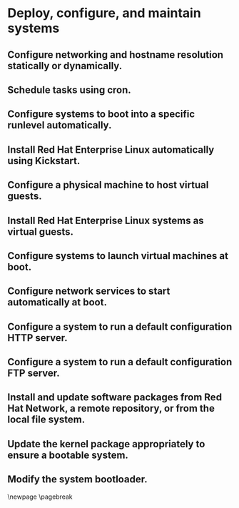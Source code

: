 # Deploy, configure, and maintain systems

## Configure networking and hostname resolution statically or dynamically.
## Schedule tasks using cron.
## Configure systems to boot into a specific runlevel automatically.
## Install Red Hat Enterprise Linux automatically using Kickstart.
## Configure a physical machine to host virtual guests.
## Install Red Hat Enterprise Linux systems as virtual guests.
## Configure systems to launch virtual machines at boot.
## Configure network services to start automatically at boot.
## Configure a system to run a default configuration HTTP server.
## Configure a system to run a default configuration FTP server.
## Install and update software packages from Red Hat Network, a remote repository, or from the local file system.
## Update the kernel package appropriately to ensure a bootable system.
## Modify the system bootloader.


\newpage
\pagebreak

